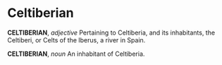 # Celtiberian

**CELTIBERIAN**, _adjective_ Pertaining to Celtiberia, and its inhabitants, the Celtiberi, or Celts of the Iberus, a river in Spain.

**CELTIBERIAN**, _noun_ An inhabitant of Celtiberia.